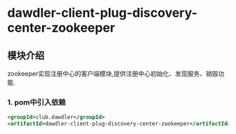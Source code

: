 # dawdler-client-plug-discovery-center-zookeeper

## 模块介绍

zookeeper实现注册中心的客户端模块,提供注册中心初始化、发现服务、销毁功能.

### 1. pom中引入依赖

```xml
<groupId>club.dawdler</groupId>
<artifactId>dawdler-client-plug-discovery-center-zookeeper</artifactId>
```
